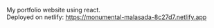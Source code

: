 My portfolio website using react.  
Deployed on netlify: https://monumental-malasada-8c27d7.netlify.app  

